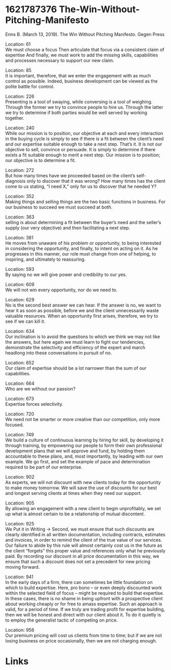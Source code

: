 # 1621787376 The-Win-Without-Pitching-Manifesto

Enns B. (March 13, 2019). The Win Without Pitching Manifesto. Gegen Press

Location: 61    
We must choose a focus Then articulate that focus via a consistent claim of
expertise And finally, we must work to add the missing skills, capabilities and
processes necessary to support our new claim.

Location: 85   
It is important, therefore, that we enter the engagement with as much control as
possible. Indeed, business development can be viewed as the polite battle for
control.

Location: 226   
Presenting is a tool of swaying, while conversing is a tool of weighing. Through
the former we try to convince people to hire us. Through the latter we try to
determine if both parties would be well served by working together.

Location: 240    
While our mission is to position, our objective at each and every interaction in
the buying cycle is simply to see if there is a fit between the client’s need
and our expertise suitable enough to take a next step. That’s it. It is not our
objective to sell, convince or persuade. It is simply to determine if there
exists a fit suitable enough to merit a next step. Our mission is to position;
our objective is to determine a fit.

Location: 272    
But how many times have we proceeded based on the client’s self-diagnosis only
to discover that it was wrong? How many times has the client come to us stating,
“I need X,” only for us to discover that he needed Y?
                
Location: 352    
Making things and selling things are the two basic functions in business. For
our business to succeed we must succeed at both.

Location: 363    
selling is about determining a fit between the buyer’s need and the seller’s
supply (our very objective) and then facilitating a next step.

Location: 381    
He moves from unaware of his problem or opportunity, to being interested in
considering the opportunity, and finally, to intent on acting on it. As he
progresses in this manner, our role must change from one of helping, to
inspiring, and ultimately to reassuring.

Location: 593    
By saying no we will give power and credibility to our yes.

Location: 609    
We will not win every opportunity, nor do we need to.

Location: 629    
No is the second best answer we can hear. If the answer is no, we want to hear
it as soon as possible, before we and the client unnecessarily waste valuable
resources. When an opportunity first arises, therefore, we try to see if we can
kill it.

Location: 634    
Our inclination is to avoid the questions to which we think we may not like the
answers, but here again we must learn to fight our tendencies, demonstrate the
selectivity and efficiency of the expert and march headlong into these
conversations in pursuit of no.

Location: 652   
Our claim of expertise should be a lot narrower than the sum of our
capabilities.

Location: 664   
Who are we without our passion?

Location: 673   
Expertise forces selectivity.

Location: 720   
We need not be smarter or more creative than our competition, only more focused.

Location: 749   
We build a culture of continuous learning by hiring for skill, by developing it
through training, by empowering our people to form their own professional
development plans that we will approve and fund, by holding them accountable to
these plans, and, most importantly, by leading with our own example. We go
first, and set the example of pace and determination required to be part of our
enterprise.

Location: 902   
As experts, we will not discount with new clients today for the opportunity to
make money tomorrow. We will save the use of discounts for our best and longest
serving clients at times when they need our support.

Location: 905   
By allowing an engagement with a new client to begin unprofitably, we set up
what is almost certain to be a relationship of mutual discontent.

Location: 925   
We Put it in Writing → Second, we must ensure that such discounts are clearly
identified in all written documentation, including contracts, estimates and
invoices, in order to remind the client of the true value of our services. Our
failure to abide by this rule will almost certainly cost us in the future as the
client “forgets” this proper value and references only what he previously paid.
By recording our discount in all price documentation in this way, we ensure that
such a discount does not set a precedent for new pricing moving forward.

Location: 941   
In the early days of a firm, there can sometimes be little foundation on which
to build expertise. Here, pro bono – or even deeply discounted work within the
selected field of focus – might be required to build that expertise. In these
cases, there is no shame in being upfront with a prospective client about
working cheaply or for free to amass expertise. Such an approach is valid, for a
period of time. If we truly are trading profit for expertise building, then we
will be honest and direct with our client about it. To do it quietly is to
employ the generalist tactic of competing on price.

Location: 956    
Our premium pricing will cost us clients from time to time; but if we are not
losing business on price occasionally, then we are not charging enough.

# Links
